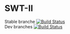 # SWT-II

Stable branche [![Build Status](https://travis-ci.org/TetrisIQ/SWT-II.svg?branch=stable)](https://travis-ci.org/TetrisIQ/SWT-II) <br>
Dev branches [![Build Status](https://travis-ci.org/TetrisIQ/SWT-II.svg?branch=stable)](https://travis-ci.org/TetrisIQ/SWT-II)

